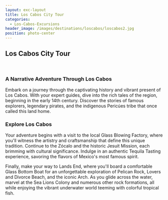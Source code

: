```yaml
---
layout: exc-layout
title: Los Cabos City Tour
categories:
  - Los-Cabos-Excursions
header_image: /images/destinations/loscabos/loscabos2.jpg
position: photo-center
---
```

## Los Cabos City Tour  
&nbsp;  

### A Narrative Adventure Through Los Cabos

Embark on a journey through the captivating history and vibrant present of Los Cabos. With your expert guides, dive into the rich tales of the region, beginning in the early 14th century. Discover the stories of famous explorers, legendary pirates, and the indigenous Pericúes tribe that once called this land home.

### Explore Los Cabos

Your adventure begins with a visit to the local Glass Blowing Factory, where you'll witness the artistry and craftsmanship that define this unique tradition. Continue to the Zócalo and the historic Jesuit Mission, each brimming with cultural significance. Indulge in an authentic Tequila Tasting experience, savoring the flavors of Mexico's most famous spirit.

Finally, make your way to Lands End, where you'll board a comfortable Glass Bottom Boat for an unforgettable exploration of Pelican Rock, Lovers and Divorce Beach, and the iconic Arch. As you glide across the water, marvel at the Sea Lions Colony and numerous other rock formations, all while enjoying the vibrant underwater world teeming with colorful tropical fish.


